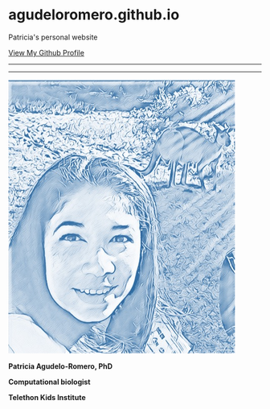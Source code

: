 # agudeloromero.github.io
Patricia's personal website

[View My Github Profile](https://github.com/agudeloromero)

***

***

![image](Patricia_photo_blue.jpg)

**Patricia Agudelo-Romero, PhD**

**Computational biologist**

**Telethon Kids Institute**
